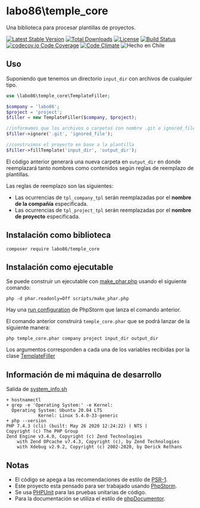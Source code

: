 labo86\temple_core
========
Una biblioteca para procesar plantillas de proyectos.

[![Latest Stable Version](https://poser.pugx.org/labo86/temple_core/v/stable)](https://packagist.org/packages/labo86/temple_core)
[![Total Downloads](https://poser.pugx.org/labo86/temple_core/downloads)](https://packagist.org/packages/labo86/temple_core)
[![License](https://poser.pugx.org/labo86/temple_core/license)](https://github.com/labo86/temple_core/blob/master/LICENSE)
[![Build Status](https://travis-ci.org/labo86/temple_core.svg?branch=master)](https://travis-ci.org/labo86/temple_core)
[![codecov.io Code Coverage](https://codecov.io/gh/labo86/temple_core/branch/master/graph/badge.svg)](https://codecov.io/github/labo86/temple_core?branch=master)
[![Code Climate](https://codeclimate.com/github/labo86/temple_core/badges/gpa.svg)](https://codeclimate.com/github/labo86/temple_core)
![Hecho en Chile](https://img.shields.io/badge/country-Chile-red)

## Uso
Suponiendo que tenemos un directorio `input_dir` con archivos de cualquier tipo.
```php
use \labo86\temple_core\TemplateFiller;

$company = 'labo86';
$project = 'project';
$filler = new TemplateFiller($company, $project);

//informamos que los archivos o carpetas con nombre .git o ignored_file serán ignorados
$filler->ignore('.git', 'ignored_file');

//construimos el proyecto en base a la plantilla
$filler->fillTemplate('input_dir', 'output_dir');
```
El código anterior generará una nueva carpeta en `output_dir` en donde reemplazará tanto nombres como contenidos según reglas de reemplazo de plantillas.

Las reglas de reemplazo son las siguientes:
 - Las ocurrencias de `tpl_company_tpl` serán reemplazadas por el <strong>nombre de la compañía</strong> especificada.
 - Las ocurrencias de `tpl_project_tpl` serán reemplazadas por el <strong>nombre de proyecto</strong> especificada.

## Instalación como biblioteca
```shell script
composer require labo86/temple_core
```

## Instalación como ejecutable
Se puede construir un ejecutable con [make_phar.php](https://github.com/labo86/temple_core/blob/master/scripts/make_phar.php) usando el siguiente comando:
```shell script
php -d phar.readonly=Off scripts/make_phar.php
```
Hay una [run configuration](https://www.jetbrains.com/help/phpstorm/run-debug-configuration.html) de PhpStorm que lanza el comando anterior.

El comando anterior construirá <code>temple_core.phar</code> que se podrá lanzar de la siguiente manera:
```shell script
php temple_core.phar company project input_dir output_dir
```
Los argumentos corresponden a cada una de los variables recibidas por la clase [TemplateFiller](https://github.com/labo86/temple_core/blob/master/src/TemplateFiller.php)


## Información de mi máquina de desarrollo
Salida de [system_info.sh](https://github.com/labo86/temple_core/blob/master/scripts/system_info.sh)
```
+ hostnamectl
+ grep -e 'Operating System:' -e Kernel:
  Operating System: Ubuntu 20.04 LTS
            Kernel: Linux 5.4.0-33-generic
+ php --version
PHP 7.4.3 (cli) (built: May 26 2020 12:24:22) ( NTS )
Copyright (c) The PHP Group
Zend Engine v3.4.0, Copyright (c) Zend Technologies
    with Zend OPcache v7.4.3, Copyright (c), by Zend Technologies
    with Xdebug v2.9.2, Copyright (c) 2002-2020, by Derick Rethans
```

## Notas
  - El código se apega a las recomendaciones de estilo de [PSR-1](https://github.com/php-fig/fig-standards/blob/master/accepted/PSR-1-basic-coding-standard.md).
  - Este proyecto esta pensado para ser trabajado usando [PhpStorm](https://www.jetbrains.com/phpstorm).
  - Se usa [PHPUnit](https://phpunit.de/) para las pruebas unitarias de código.
  - Para la documentación se utiliza el estilo de [phpDocumentor](http://docs.phpdoc.org/references/phpdoc/basic-syntax.html). 
  

